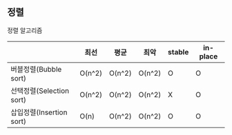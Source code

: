 ## 정렬

정렬 알고리즘

||최선|평균|최악|stable|in-place|
|-|-|-|-|-|-|
|버블정렬(Bubble sort)|O(n^2)|O(n^2)|O(n^2)|O|O|
|선택정렬(Selection sort)|O(n^2)|O(n^2)|O(n^2)|X|O|
|삽입정렬(Insertion sort)|O(n)|O(n^2)|O(n^2)|O|O|
